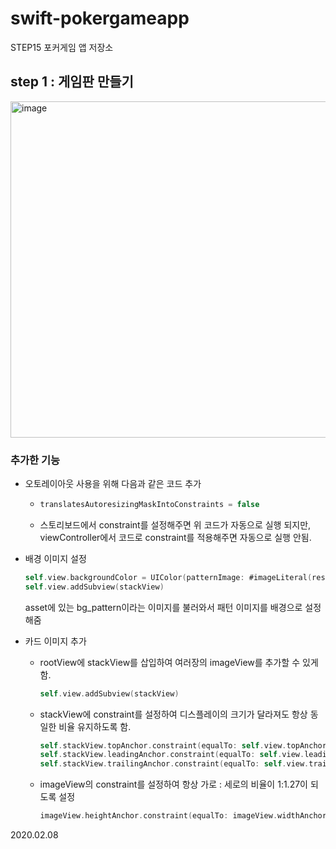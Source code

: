 # swift-pokergameapp
STEP15 포커게임 앱 저장소



## step 1 : 게임판 만들기

<img width="538" alt="image" src="https://user-images.githubusercontent.com/37682858/74084348-89d00680-4ab1-11ea-8449-c8de4036aa7e.png">

### 추가한 기능

* 오토레이아웃 사용을 위해 다음과 같은 코드 추가

  * ```swift
    translatesAutoresizingMaskIntoConstraints = false
    ```

  * 스토리보드에서 constraint를 설정해주면 위 코드가 자동으로 실행 되지만, viewController에서 코드로 constraint를 적용해주면 자동으로 실행 안됨.

  

* 배경 이미지 설정

  ``` swift
  self.view.backgroundColor = UIColor(patternImage: #imageLiteral(resourceName: "bg_pattern"))
  self.view.addSubview(stackView)
  ```

  asset에 있는 bg_pattern이라는 이미지를 불러와서 패턴 이미지를 배경으로 설정 해줌

  

* 카드 이미지 추가

  * rootView에 stackView를 삽입하여 여러장의 imageView를 추가할 수 있게 함.

    ```swift
    self.view.addSubview(stackView)
    ```

  * stackView에 constraint를 설정하여 디스플레이의 크기가 달라져도 항상 동일한 비율 유지하도록 함.

    ``` swift
    self.stackView.topAnchor.constraint(equalTo: self.view.topAnchor, constant: 50).isActive=true
    self.stackView.leadingAnchor.constraint(equalTo: self.view.leadingAnchor, constant: 5).isActive=true
    self.stackView.trailingAnchor.constraint(equalTo: self.view.trailingAnchor, constant: -5).isActive=true
    ```

  * imageView의 constraint를 설정하여 항상 가로 : 세로의 비율이 1:1.27이 되도록 설정

    ``` swift
    imageView.heightAnchor.constraint(equalTo: imageView.widthAnchor, multiplier: 1.27).isActive=true
    ```

    

    

  

2020.02.08

